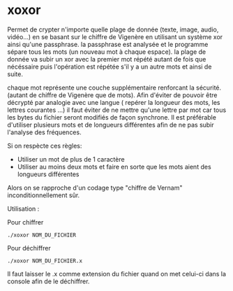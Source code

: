 xoxor
=====
Permet de crypter n'importe quelle plage de donnée (texte, image, audio, vidéo...) en se basant sur le chiffre de Vigenère en utilisant un système xor ainsi qu'une passphrase.
la passphrase est analysée et le programme sépare tous les mots (un nouveau mot à chaque espace). la plage de donnée va subir un xor avec la premier mot répété autant de fois que nécéssaire puis l'opération est répétée s'il y a un autre mots et ainsi de suite.

chaque mot représente une couche supplémentaire renforcant la sécurité. (autant de chiffre de Vigenère que de mots).
Afin d'éviter de pouvoir être décrypté par analogie avec une langue ( repérer la longueur des mots, les lettres courantes ...)
il faut éviter de ne mettre qu'une lettre par mot car tous les bytes du fichier seront modifiés de façon synchrone.
Il est préférable d'utiliser plusieurs mots et de longueurs différentes afin de ne pas subir l'analyse des fréquences.

Si on respècte ces règles:
*  Utiliser un mot de plus de 1 caractère
*  Utiliser au moins deux mots et faire en sorte que les mots aient des longueurs différentes

Alors on se rapproche d'un codage type "chiffre de Vernam" inconditionnellement sûr.


Utilisation :

Pour chiffrer
```
./xoxor NOM_DU_FICHIER
```
Pour déchiffrer
```
./xoxor NOM_DU_FICHIER.x
```

Il faut laisser le .x comme extension du fichier quand on met celui-ci dans la console afin de le déchiffrer. 
